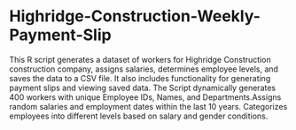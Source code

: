 # Highridge-Construction-Weekly-Payment-Slip

This R script generates a dataset of workers for Highridge Construction construction company, assigns salaries, determines employee levels, and saves the data to a CSV file. It also includes functionality for generating payment slips and viewing saved data.
The Script dynamically generates 400 workers with unique Employee IDs, Names, and Departments.Assigns random salaries and employment dates within the last 10 years. Categorizes employees into different levels based on salary and gender conditions. 
